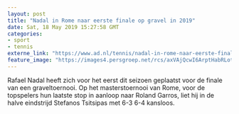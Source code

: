 ```yaml
---
layout: post
title: "Nadal in Rome naar eerste finale op gravel in 2019"
date: Sat, 18 May 2019 15:27:58 GMT
categories: 
- sport 
- tennis 
externe_link: "https://www.ad.nl/tennis/nadal-in-rome-naar-eerste-finale-op-gravel-in-2019~a423c11e/"
feature_image: "https://images4.persgroep.net/rcs/axVAjQcwI6ArptHabRLotBnT5_0/diocontent/148688145/_fitwidth/400/?appId=21791a8992982cd8da851550a453bd7f&quality=0.7"
---
```


Rafael Nadal heeft zich voor het eerst dit seizoen geplaatst voor de finale van een graveltoernooi. Op het masterstoernooi van Rome, voor de topspelers hun laatste stop in aanloop naar Roland Garros, liet hij in de halve eindstrijd Stefanos Tsitsipas met 6-3 6-4 kansloos.
